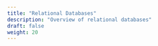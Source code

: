 ```yaml
---
title: "Relational Databases"
description: "Overview of relational databases"
draft: false
weight: 20
---
```

